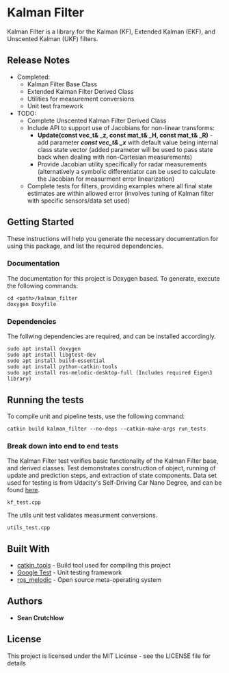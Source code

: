 # Kalman Filter

Kalman Filter is a library for the Kalman (KF), Extended Kalman (EKF), and Unscented Kalman (UKF) filters.


## Release Notes
* Completed:
    * Kalman Filter Base Class
    * Extended Kalman Filter Derived Class
    * Utilities for measurement conversions
    * Unit test framework
* TODO:
    * Complete Unscented Kalman Filter Derived Class
    * Include API to support use of Jacobians for non-linear transforms:
        * **Update(const vec_t& _z, const mat_t& _H, const mat_t& _R)** - add parameter ***const vec_t& _x*** with default value being internal class state vector (added parameter will be used to pass state back when dealing with non-Cartesian measurements)
        * Provide Jacobian utility specifically for radar measurements (alternatively a symbolic differentiator can be used to calculate the Jacobian for measurment error linearization)
    * Complete tests for filters, providing examples where all final state estimates are within allowed error (involves tuning of Kalman filter with specific sensors/data set used)

## Getting Started
These instructions will help you generate the necessary documentation for using this package, and list the required dependencies.

### Documentation

The documentation for this project is Doxygen based. To generate, execute the following commands:

```
cd <path>/kalman_filter
doxygen Doxyfile
```

### Dependencies

The follwing dependencies are required, and can be installed accordingly.

```
sudo apt install doxygen
sudo apt install libgtest-dev
sudo apt install build-essential
sudo apt install python-catkin-tools
sudo apt install ros-melodic-desktop-full (Includes required Eigen3 library)

```
## Running the tests

To compile unit and pipeline tests, use the following command:
```
catkin build kalman_filter --no-deps --catkin-make-args run_tests
```

### Break down into end to end tests

The Kalman Filter test verifies basic functionality of the Kalman Filter base, and derived classes.   Test demonstrates construction of object, running of update and prediction steps, and extraction of state components. Data set used for testing is from Udacity's Self-Driving Car Nano Degree, and can be found [here](https://github.com/udacity/CarND-Extended-Kalman-Filter-Project/tree/master/data).

```
kf_test.cpp 
```

The utils unit test validates measurment conversions.
```
utils_test.cpp
```

## Built With

* [catkin_tools](https://catkin-tools.readthedocs.io/en/latest/index.html) - Build tool used for compiling this project
* [Google Test](https://github.com/google/googletest) - Unit testing framework
* [ros_melodic](http://wiki.ros.org/melodic) - Open source meta-operating system


## Authors

* **Sean Crutchlow**

## License

This project is licensed under the MIT License - see the LICENSE file for details
